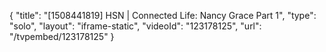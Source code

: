 {
    "title": "[1508441819] HSN | Connected Life: Nancy Grace Part 1",
    "type": "solo",
    "layout": "iframe-static",
    "videoId": "123178125",
    "url": "\/tvpembed\/123178125"
}